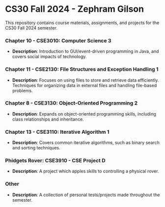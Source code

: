 # CS30 Fall 2024 - Zephram Gilson

This repository contains course materials, assignments, and projects for the CS30 Fall 2024 semester.

### Chapter 10 - CSE3010: Computer Science 3 
- **Description**: Introduction to GUI/event-driven programming in Java, and covers social impacts of technology.

### Chapter 11 - CSE2130: File Structures and Exception Handling 1 
- **Description**: Focuses on using files to store and retrieve data efficiently. Techniques for organizing data in external files and handling file-based problems.

### Chapter 8 - CSE3130: Object-Oriented Programming 2 
- **Description**: Expands on object-oriented programming skills, including class relationships and inheritance.

### Chapter 13 - CSE3110: Iterative Algorithm 1 
- **Description**: Covers common iterative algorithms, such as binary search and sorting techniques.

### Phidgets Rover: CSE3910 - CSE Project D 
- **Description**: A project which apples skills to controlling a physical rover.



### Other
- **Description**: A collection of personal tests/projects made throughout the semester.
